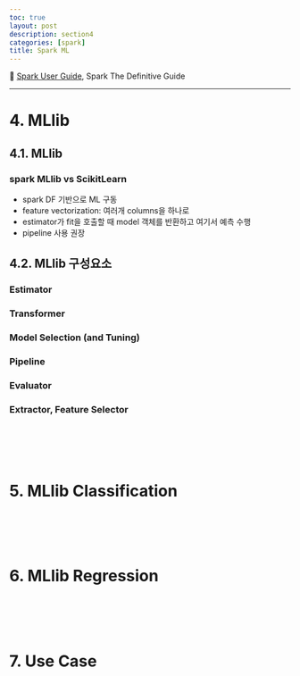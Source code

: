 ```yaml
---
toc: true
layout: post
description: section4
categories: [spark]
title: Spark ML
---
```

 
📎 [Spark User Guide](https://spark.apache.org/docs/latest/api/python/index.html), Spark The Definitive Guide

---


# 4. MLlib 

## 4.1. MLlib

### spark MLlib vs ScikitLearn

- spark DF 기반으로 ML 구동
- feature vectorization: 여러개 columns을 하나로
- estimator가 fit을 호출할 때 model 객체를 반환하고 여기서 예측 수행
- pipeline 사용 권장


## 4.2. MLlib 구성요소

### Estimator

### Transformer

### Model Selection (and Tuning)

### Pipeline

### Evaluator

### Extractor, Feature Selector



<br><br>
---

# 5. MLlib Classification


<br><br>
---

# 6. MLlib Regression


<br><br>
---

# 7. Use Case


<br><br>
---
